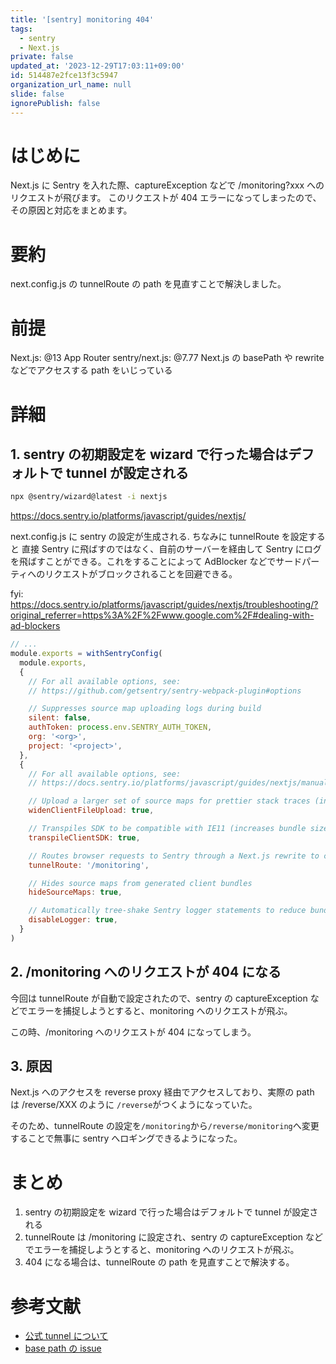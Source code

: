 ```yaml
---
title: '[sentry] monitoring 404'
tags:
  - sentry
  - Next.js
private: false
updated_at: '2023-12-29T17:03:11+09:00'
id: 514487e2fce13f3c5947
organization_url_name: null
slide: false
ignorePublish: false
---
```


# はじめに

Next.js に Sentry を入れた際、captureException などで /monitoring?xxx へのリクエストが飛びます。
このリクエストが 404 エラーになってしまったので、その原因と対応をまとめます。

# 要約

next.config.js の tunnelRoute の path を見直すことで解決しました。

# 前提

Next.js: @13 App Router
sentry/next.js: @7.77
Next.js の basePath や rewrite などでアクセスする path をいじっている

# 詳細

## 1. sentry の初期設定を wizard で行った場合はデフォルトで tunnel が設定される

```bash
npx @sentry/wizard@latest -i nextjs
```

https://docs.sentry.io/platforms/javascript/guides/nextjs/

next.config.js に sentry の設定が生成される.
ちなみに tunnelRoute を設定すると 直接 Sentry に飛ばすのではなく、自前のサーバーを経由して Sentry にログを飛ばすことができる。これをすることによって AdBlocker などでサードパーティへのリクエストがブロックされることを回避できる。

fyi: https://docs.sentry.io/platforms/javascript/guides/nextjs/troubleshooting/?original_referrer=https%3A%2F%2Fwww.google.com%2F#dealing-with-ad-blockers

```next.config.js
// ...
module.exports = withSentryConfig(
  module.exports,
  {
    // For all available options, see:
    // https://github.com/getsentry/sentry-webpack-plugin#options

    // Suppresses source map uploading logs during build
    silent: false,
    authToken: process.env.SENTRY_AUTH_TOKEN,
    org: '<org>',
    project: '<project>',
  },
  {
    // For all available options, see:
    // https://docs.sentry.io/platforms/javascript/guides/nextjs/manual-setup/

    // Upload a larger set of source maps for prettier stack traces (increases build time)
    widenClientFileUpload: true,

    // Transpiles SDK to be compatible with IE11 (increases bundle size)
    transpileClientSDK: true,

    // Routes browser requests to Sentry through a Next.js rewrite to circumvent ad-blockers (increases server load)
    tunnelRoute: '/monitoring',

    // Hides source maps from generated client bundles
    hideSourceMaps: true,

    // Automatically tree-shake Sentry logger statements to reduce bundle size
    disableLogger: true,
  }
)
```

## 2. /monitoring へのリクエストが 404 になる

今回は tunnelRoute が自動で設定されたので、sentry の captureException などでエラーを捕捉しようとすると、monitoring へのリクエストが飛ぶ。

この時、/monitoring へのリクエストが 404 になってしまう。

## 3. 原因

Next.js へのアクセスを reverse proxy 経由でアクセスしており、実際の path は /reverse/XXX のように `/reverse`がつくようになっていた。

そのため、tunnelRoute の設定を`/monitoring`から`/reverse/monitoring`へ変更することで無事に sentry へロギングできるようになった。

# まとめ

1. sentry の初期設定を wizard で行った場合はデフォルトで tunnel が設定される
2. tunnelRoute は /monitoring に設定され、sentry の captureException などでエラーを捕捉しようとすると、monitoring へのリクエストが飛ぶ。
3. 404 になる場合は、tunnelRoute の path を見直すことで解決する。

# 参考文献

- [公式 tunnel について](https://docs.sentry.io/platforms/javascript/guides/nextjs/manual-setup/)
- [base path の issue](https://github.com/getsentry/sentry-javascript/issues/8293)
